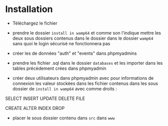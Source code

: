 # Installation 


* Téléchargez le fichier

* prendre le dossier ``install in wamp64`` et comme son l'indique  mettre  les deux sous dossiers contenus dans le dossier dans le dossier ``wamp64``  sans quoi le login  sécurisé ne fonctionnera pas

* créer les de données "auth" et "events" dans  phpmyadmins

* prendre les fichier .sql dans le dossier ``databases`` et les importer dans les tables précèdement crées dans phpmyadmin  

* créer deux  utilisateurs dans phpmyadmin avec pour informations de connexion les valeur stockées dans les fichier contenus dans les sous dossier de ``install in wamp64``  avec comme droits :
  
 SELECT
 INSERT
 UPDATE
 DELETE
 FILE

 CREATE
 ALTER
 INDEX
 DROP
 * placer le sous dossier contenu dans ``src`` dans ```www```
